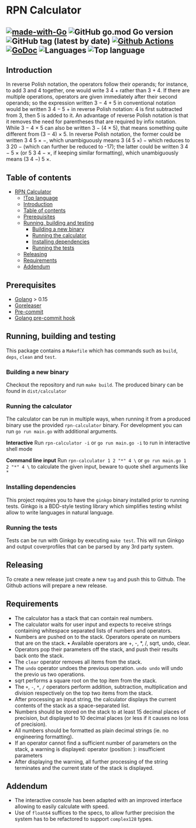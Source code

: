 # RPN Calculator
[![made-with-Go](https://img.shields.io/badge/Made%20with-Go-1f425f.svg)](http://golang.org)
![GitHub go.mod Go version](https://img.shields.io/github/go-mod/go-version/strijd3r/rpn-calculator)
![GitHub tag (latest by date)](https://img.shields.io/github/v/tag/strijd3r/rpn-calculator)
[![Github Actions](https://github.com/strijd3r/rpn-calculator/actions/workflows/goreleaser.yml/badge.svg)](https://github.com/strijd3r/rpn-calculator/actions/workflows/goreleaser.yml)
[![GoDoc](https://img.shields.io/badge/godoc-reference-blue.svg)](https://godoc.org/github.com/strijd3r/rpn-calculator)
![Languages](https://img.shields.io/github/languages/count/strijd3r/rpn-calculator)
![Top language](https://img.shields.io/github/languages/top/strijd3r/rpn-calculator)
---

## Introduction
In reverse Polish notation, the operators follow their operands; for instance, to add 3 and 4 together, one would write 3 4 + rather than 3 + 4. If there are multiple operations, operators are given immediately after their second operands; so the expression written 3 − 4 + 5 in conventional notation would be written 3 4 − 5 + in reverse Polish notation: 4 is first subtracted from 3, then 5 is added to it. An advantage of reverse Polish notation is that it removes the need for parentheses that are required by infix notation. While 3 − 4 × 5 can also be written 3 − (4 × 5), that means something quite different from (3 − 4) × 5. In reverse Polish notation, the former could be written 3 4 5 × −, which unambiguously means 3 (4 5 ×) − which reduces to 3 20 − (which can further be reduced to -17); the latter could be written 3 4 − 5 × (or 5 3 4 − ×, if keeping similar formatting), which unambiguously means (3 4 −) 5 ×.

## Table of contents
- [RPN Calculator](#rpn-calculator)
  - [!Top language](#)
  - [Introduction](#introduction)
  - [Table of contents](#table-of-contents)
  - [Prerequisites](#prerequisites)
  - [Running, building and testing](#running-building-and-testing)
    - [Building a new binary](#building-a-new-binary)
    - [Running the calculator](#running-the-calculator)
    - [Installing dependencies](#installing-dependencies)
    - [Running the tests](#running-the-tests)
  - [Releasing](#releasing)
  - [Requirements](#requirements)
  - [Addendum](#addendum)
  
## Prerequisites
* [Golang](https://golang.org) > 0.15
* [Goreleaser](https://goreleaser.com/)
* [Pre-commit](https://pre-commit.com/)
* [Golang pre-commit hook](https://github.com/dnephin/pre-commit-golang/)

## Running, building and testing
This package contains a `Makefile` which has commands such as `build`, `deps`, `clean` and `test`.

### Building a new binary
Checkout the repository and run `make build`. The produced binary can be found in `dist/calculator`

### Running the calculator
The calculator can be run in multiple ways, when running it from a produced binary use the provided `rpn-calculator` binary. For development you can run `go run main.go` with additional arguments.

**Interactive**
Run `rpn-calculator -i` or `go run main.go -i` to run in interactive shell mode

**Command line input**
Run `rpn-calculator 1 2 "*" 4 \` or `go run main.go 1 2 "*" 4 \`  to calculate the given input, beware to quote shell arguments like `*`

### Installing dependencies
This project requires you to have the `ginkgo` binary installed prior to running tests. Ginkgo is a BDD-style testing library which simplifies
testing whilst allow to write languages in natural language.

### Running the tests
Tests can be run with Ginkgo by executing `make test`. This will run Ginkgo and output coverprofiles that can be parsed by any 3rd party system.

## Releasing
To create a new release just create a new `tag` and push this to Github. The Github actions will prepare a new release.

## Requirements
* The calculator has a stack that can contain real numbers.
* The calculator waits for user input and expects to receive strings containing whitespace separated lists of numbers and operators.
* Numbers are pushed on to the stack. Operators operate on numbers that are on the stack. • Available operators are +, -, *, /, sqrt, undo, clear.
* Operators pop their parameters off the stack, and push their results back onto the stack.
* The `clear` operator removes all items from the stack.
* The `undo` operator undoes the previous operation. `undo undo` will undo the previo us two operations.
* sqrt performs a square root on the top item from the stack.
* The `+`, `-`, `*`, `/` operators perform addition, subtraction, multiplication and division respectively on the top two items from the stack.
* After processing an input string, the calculator displays the current contents of the stack as a space-separated list.
* Numbers should be stored on the stack to at least 15 decimal places of precision, but displayed to 10 decimal places (or less if it causes no loss of precision).
* All numbers should be formatted as plain decimal strings (ie. no engineering formatting).
* If an operator cannot find a sufficient number of parameters on the stack, a warning is displayed: operator <operator> (position: <pos>): insufficient parameters
* After displaying the warning, all further processing of the string terminates and the current state of the stack is displayed.

## Addendum
* The interactive console has been adapted with an improved interface allowing to easily calculate with speed.
* Use of `float64` suffices to the specs, to allow further precision the system has to be refactored to support `complex128` types.

